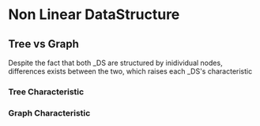 # Non Linear DataStructure 

## Tree vs Graph 

Despite the fact that both _DS are structured by inidividual nodes, differences exists between the two, which raises each _DS's characteristic 

### Tree Characteristic

### Graph Characteristic 

 
